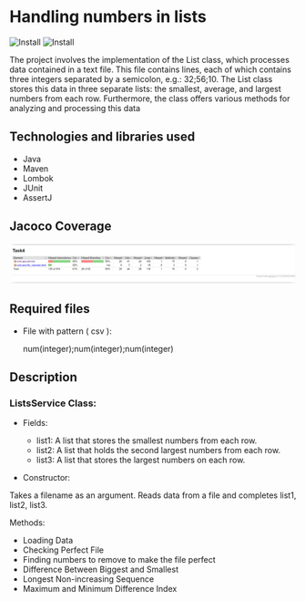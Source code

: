 # Handling numbers in lists
![Install](https://img.shields.io/badge/install-passing-green)
![Install](https://img.shields.io/badge/coverage-95%25-light%20green)

The project involves the implementation of the List class, which processes data contained in a text file. This file contains lines, each of which contains three integers separated by a semicolon, e.g.: 32;56;10. The List class stores this data in three separate lists: the smallest, average, and largest numbers from each row. Furthermore, the class offers various methods for analyzing and processing this data


## Technologies and libraries used

* Java
* Maven
* Lombok
* JUnit
* AssertJ

## Jacoco Coverage

![App Screenshot](src/test/resources/jacoco_raport.PNG)

## Required files

* File with pattern ( csv ):

  num(integer);num(integer);num(integer)

## Description

### ListsService Class:
* Fields:
  * list1: A list that stores the smallest numbers from each row.
  * list2: A list that holds the second largest numbers from each row.
  * list3: A list that stores the largest numbers on each row.

* Constructor:

Takes a filename as an argument.
Reads data from a file and completes list1, list2, list3.

Methods:
* Loading Data
* Checking Perfect File
* Finding numbers to remove to make the file perfect
* Difference Between Biggest and Smallest
* Longest Non-increasing Sequence
* Maximum and Minimum Difference Index